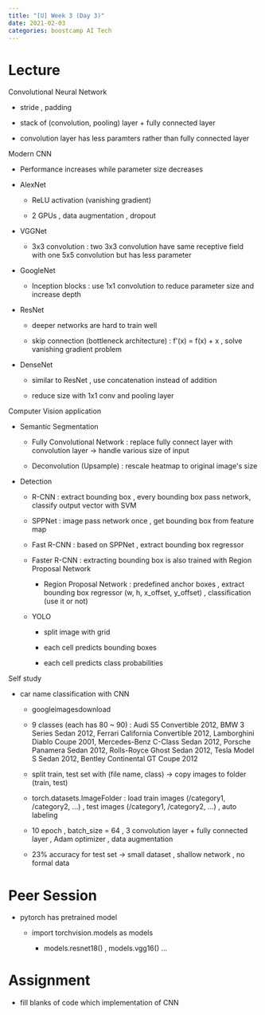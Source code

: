 ```yaml
---
title: "[U] Week 3 (Day 3)"
date: 2021-02-03
categories: boostcamp AI Tech
---
```

# Lecture
Convolutional Neural Network

* stride , padding

* stack of (convolution, pooling) layer + fully connected layer

* convolution layer has less paramters rather than fully connected layer

Modern CNN

* Performance increases while parameter size decreases

* AlexNet

    * ReLU activation (vanishing gradient)
    
    * 2 GPUs , data augmentation , dropout

* VGGNet

    * 3x3 convolution : two 3x3 convolution have same receptive field with one 5x5 convolution but has less parameter

* GoogleNet

    * Inception blocks : use 1x1 convolution to reduce parameter size and increase depth

* ResNet

    * deeper networks are hard to train well

    * skip connection (bottleneck architecture) : f'(x) = f(x) + x , solve vanishing gradient problem

* DenseNet

    * similar to ResNet , use concatenation instead of addition

    * reduce size with 1x1 conv and pooling layer

Computer Vision application

* Semantic Segmentation

    * Fully Convolutional Network : replace fully connect layer with convolution layer -> handle various size of input

    * Deconvolution (Upsample) : rescale heatmap to original image's size

* Detection

    * R-CNN : extract bounding box , every bounding box pass network, classify output vector with SVM

    * SPPNet : image pass network once , get bounding box from feature map

    * Fast R-CNN : based on SPPNet , extract bounding box regressor

    * Faster R-CNN : extracting bounding box is also trained with Region Proposal Network
        
        * Region Proposal Network : predefined anchor boxes , extract bounding box regressor (w, h, x_offset, y_offset) , classification (use it or not)

    * YOLO

        * split image with grid

        * each cell predicts bounding boxes

        * each cell predicts class probabilities

Self study

* car name classification with CNN

    * googleimagesdownload

    * 9 classes (each has 80 ~ 90) : Audi S5 Convertible 2012,  BMW 3 Series Sedan 2012,  Ferrari California Convertible 2012,  Lamborghini Diablo Coupe 2001,  Mercedes-Benz C-Class Sedan 2012,  Porsche Panamera Sedan 2012,  Rolls-Royce Ghost Sedan 2012,  Tesla Model S Sedan 2012, Bentley Continental GT Coupe 2012

    * split train, test set with (file name, class) -> copy images to folder (train, test)

    * torch.datasets.ImageFolder : load train images (/category1, /category2, ...) , test images (/category1, /category2, ...) , auto labeling

    * 10 epoch , batch_size = 64 , 3 convolution layer + fully connected layer , Adam optimizer , data augmentation

    * 23% accuracy for test set -> small dataset , shallow network , no formal data

# Peer Session

* pytorch has pretrained model

    * import torchvision.models as models
    
        * models.resnet18() , models.vgg16() ...

# Assignment

* fill blanks of code which implementation of CNN

